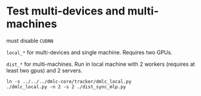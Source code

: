 # Test multi-devices and multi-machines

must disable `CUDNN`

`local_*` for multi-devices and single machine. Requires two GPUs.


`dist_*` for multi-machines. Run in local machine with 2 workers (requires at
least two gpus) and 2 servers.


```
ln -s ../../../dmlc-core/tracker/dmlc_local.py
./dmlc_local.py -n 2 -s 2 ./dist_sync_mlp.py
```
